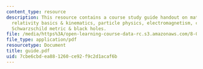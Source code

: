 ```yaml
---
content_type: resource
description: This resource contains a course study guide handout on math, special
  relativity basics & kinematics, particle physics, electromagnetism, cosmology, and
  Schwarzschild metric & black holes.
file: /media/https%3A/open-learning-course-data-rc.s3.amazonaws.com/8-033-relativity-fall-2006/7cbe6cbdea881260ce92f9c2d1acaf6b_guide.pdf
file_type: application/pdf
resourcetype: Document
title: guide.pdf
uid: 7cbe6cbd-ea88-1260-ce92-f9c2d1acaf6b
---
```


